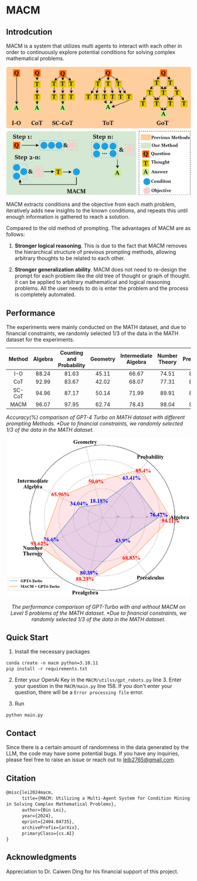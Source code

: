 # MACM

## Introdcution

MACM is a system that utilizes multi agents to interact with each other in order to continuously explore potential conditions for solving complex mathematical problems.

<div align="center">
      <img src="Figures/Introduction.png" width="1000" >
</div>


MACM extracts conditions and the objective from each math problem, iteratively adds new insights to the known conditions, and repeats this until enough information is gathered to reach a solution.

Compared to the old method of prompting. The advantages of MACM are as follows: 

1. **Stronger logical reasoning**. This is due to the fact that MACM removes the hierarchical structure of previous prompting methods, allowing arbitrary thoughts to be related to each other.

2. **Stronger generalization ability**. MACM does not need to re-design the prompt for each problem like the old tree of thought or graph of thought. it can be applied to arbitrary mathematical and logical reasoning problems. All the user needs to do is enter the problem and the process is completely automated.

## Performance

The experiments were mainly conducted on the MATH dataset, and due to financial constraints, we randomly selected 1/3 of the data in the MATH dataset for the experiments.


| Method | Algebra | Counting and Probability | Geometry | Intermediate Algebra | Number Theory | Prealgebra | Precalculus | Overall |
|:--------:|:---------:|:-------------------------:|:----------:|:----------------------:|:---------------:|:------------:|:-------------:|:---------:|
| I-O    | 88.24   | 81.63                   | 45.11    | 66.67                | 74.51         | 81.82      | 71.15       | 72.78   |
| CoT    | 92.99   | 83.67                   | 42.02    | 68.07                | 77.31         | 82.07      | 74.18       | 74.36   |
| SC-CoT | 94.96 | 87.17               | 50.14    | 71.99                | 89.91         | 86.75      | 79.67       | 80.12   |
| MACM   | 96.07   | 97.95                   | 62.74    | 78.43                | 98.04         | 94.11      | 88.46       | 87.92   |

  *Accuracy(%) comparison of GPT-4 Turbo on MATH dataset with different prompting Methods. \*Due to financial constraints, we randomly selected 1/3 of the data in the MATH dataset.*



<div align="center">
  <img src="Figures/Lv5.png" width="500" >
  <br> <!-- Optional line break to add some space between the image and the text -->
  <p> <i>The performance comparison of GPT-Turbo with and
without MACM on Level 5 problems of the MATH dataset.  *Due to financial constraints, we randomly selected 1/3 of the data in the MATH dataset.</i> </p>
</div>

## Quick Start

1. Install the necessary packages

```
conda create -n macm python=3.10.11
pip install -r requirements.txt
```

2. Enter your OpenAi Key in the `MACM/utilss/gpt_robots.py` line 3. Enter your question in the `MACM/main.py` line 158. If you don't enter your question, there will be a `Error processing file` error.

3. Run 

```
python main.py
```

## Contact

Since there is a certain amount of randomness in the data generated by the LLM, the code may have some potential bugs. 
If you have any inquiries, please feel free to raise an issue or reach out to leib2765@gmail.com.

## Citation
```
@misc{lei2024macm,
      title={MACM: Utilizing a Multi-Agent System for Condition Mining in Solving Complex Mathematical Problems}, 
      author={Bin Lei},
      year={2024},
      eprint={2404.04735},
      archivePrefix={arXiv},
      primaryClass={cs.AI}
}
```


## Acknowledgments

Appreciation to Dr. Caiwen Ding for his financial support of this project.

